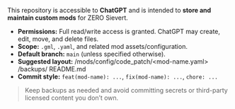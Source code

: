 This repository is accessible to **ChatGPT** and is intended to **store and maintain custom mods** for ZERO Sievert.

- **Permissions:** Full read/write access is granted. ChatGPT may create, edit, move, and delete files.
- **Scope:** `.gml`, `.yaml`, and related mod assets/configuration.
- **Default branch:** `main` (unless specified otherwise).
- **Suggested layout:**
    /mods/config/code_patch/<mod-name.yaml>
	/backups/
    README.md
- **Commit style:** `feat(mod-name): ...`, `fix(mod-name): ...`, `chore: ...`

> Keep backups as needed and avoid committing secrets or third-party licensed content you don’t own.
